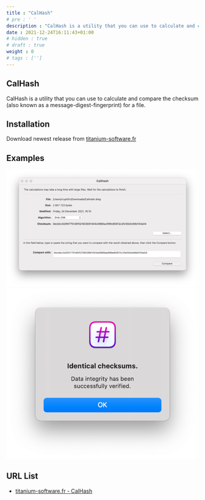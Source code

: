 ```yaml
---
title : "CalHash"
# pre : ' '
description : "CalHash is a utility that you can use to calculate and compare the checksum (also known as a message-digest-fingerprint) for a file."
date : 2021-12-24T16:11:43+01:00
# hidden : true
# draft : true
weight : 0
# tags : ['']
---
```


## CalHash

CalHash is a utility that you can use to calculate and compare the checksum (also known as a message-digest-fingerprint) for a file.

## Installation

Download newest release from [titanium-software.fr](https://www.titanium-software.fr/en/calhash.html)

## Examples

![Example](images/example1.png)
![Example](images/example2.png)

## URL List

- [titanium-software.fr - CalHash](https://www.titanium-software.fr/en/calhash.html)
